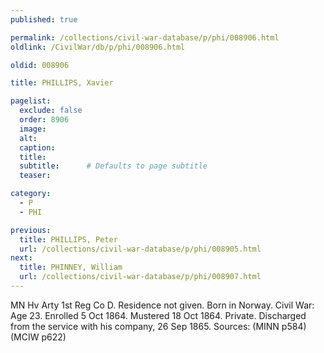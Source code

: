 ```yaml
---
published: true

permalink: /collections/civil-war-database/p/phi/008906.html
oldlink: /CivilWar/db/p/phi/008906.html

oldid: 008906

title: PHILLIPS, Xavier

pagelist:
  exclude: false
  order: 8906
  image: 
  alt:
  caption:
  title:
  subtitle:      # Defaults to page subtitle
  teaser:

category: 
  - P 
  - PHI

previous:
  title: PHILLIPS, Peter
  url: /collections/civil-war-database/p/phi/008905.html  
next:
  title: PHINNEY, William
  url: /collections/civil-war-database/p/phi/008907.html   
---
```

MN Hv Arty 1st Reg Co D. Residence not given. Born in Norway. Civil War: Age 23. Enrolled 5 Oct 1864. Mustered 18 Oct 1864. Private. Discharged from the service with his company, 26 Sep 1865. Sources: (MINN p584) (MCIW p622)
